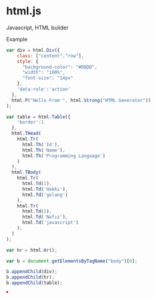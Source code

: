 # html.js
Javascript, HTML builder

Example

```javascript
var div = html.Div({
    class: ["content","row"],
    style: {
      "background-color": "#DDDD",
      "width": "100%",
      "font-size": "14px"
    },
    'data-role':'action'
  },
  html.P("Hello From ", html.Strong("HTML Generator"))
);

var table = html.Table({
    'border':1
  },
  html.THead(
    html.Tr(
      html.Th('Id'),
      html.Th('Name'),
      html.Th('Programming Language')
    )
  ),
  html.TBody(
    html.Tr(
      html.Td(1),
      html.Td('Hakkı'),
      html.Td('golang')
    ),
    html.Tr(
      html.Td(2),
      html.Td('Nafız'),
      html.Td('javascript')
    ),
  )
);

var hr = html.Hr();

var b = document.getElementsByTagName("body")[0];

b.appendChild(div);
b.appendChild(hr);
b.appendChild(table);
```


<img src="data:image/png;base64,iVBORw0KGgoAAAANSUhEUgAAAAUAAAAFCAYAAACNbyblAAAAHElEQVQI12P4//8/w38GIAXDIBKE0DHxgljNBAAO9TXL0Y4OHwAAAABJRU5ErkJggg==" />

